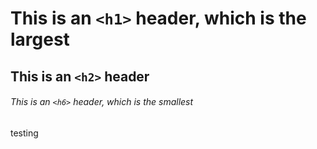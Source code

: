 # This is an `<h1>` header, which is the largest

## This is an `<h2>` header

###### This is an `<h6>` header, which is the smallest
testing 
